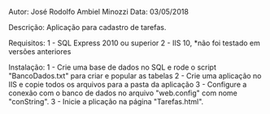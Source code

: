 Autor: José Rodolfo Ambiel Minozzi
Data: 03/05/2018

Descrição: Aplicação para cadastro de tarefas.

Requisitos:
 1 - SQL Express 2010 ou superior
 2 - IIS 10, *não foi testado em versões anteriores

Instalação:
 1 - Crie uma base de dados no SQL e rode o script "BancoDados.txt" para criar e popular as tabelas
 2 - Crie uma aplicação no IIS e copie todos os arquivos para a pasta da aplicação
 3 - Configure a conexão com o banco de dados no arquivo "web.config" com nome "conString".
 3 - Inicie a plicação na página "Tarefas.html".

